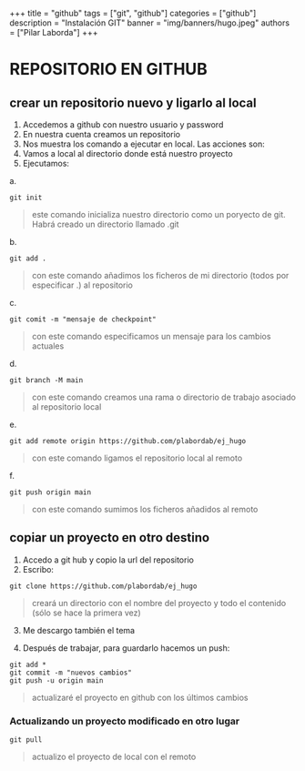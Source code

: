 +++
title = "github"
tags = ["git", "github"]
categories = ["github"]
description = "Instalación GIT"
banner = "img/banners/hugo.jpeg"
authors = ["Pilar Laborda"]
+++

# REPOSITORIO EN GITHUB

## crear un repositorio nuevo y ligarlo al local

1. Accedemos a github con nuestro usuario y password
2. En nuestra cuenta creamos un repositorio
3. Nos muestra los comando a ejecutar en local. Las acciones son:
4. Vamos a local al directorio donde está nuestro proyecto
5. Ejecutamos: 

a.

```
git init 
```
>  este comando inicializa nuestro directorio como un poryecto de git. Habrá creado un directorio llamado .git


b. 

```
git add . 
```
>  con este comando añadimos los ficheros de mi directorio (todos por especificar .) al repositorio


c.

```
git comit -m "mensaje de checkpoint" 
```
>  con este comando especificamos un mensaje para los cambios actuales


d. 

```
git branch -M main 
```
>  con este comando creamos una rama o directorio de trabajo asociado al repositorio local


e.

```
git add remote origin https://github.com/plabordab/ej_hugo 
```
>  con este comando ligamos el repositorio local al remoto

f.

```
git push origin main  
```
>  con este comando sumimos los ficheros añadidos al remoto


## copiar un proyecto en otro destino

1. Accedo a git hub y copio la url del repositorio
2. Escribo:

```
git clone https://github.com/plabordab/ej_hugo 
```
> creará un directorio con el nombre del proyecto y todo el contenido (sólo se hace la primera vez)


3. Me descargo también el tema

4. Después de trabajar, para guardarlo hacemos un push:

```
git add *
git commit -m "nuevos cambios"
git push -u origin main  
```
>  actualizaré el proyecto en github con los últimos cambios


### Actualizando un proyecto modificado en otro lugar

```
git pull  
```
>  actualizo el proyecto de local con el remoto

